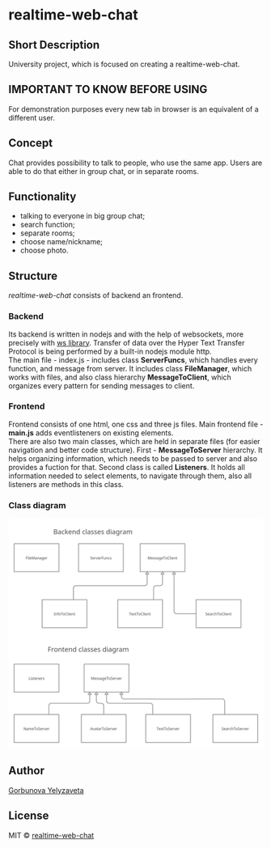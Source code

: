 # realtime-web-chat
## Short Description
University project, which is focused on creating a realtime-web-chat.  
## IMPORTANT TO KNOW BEFORE USING  
For demonstration purposes every new tab in browser is an equivalent of a different user.
## Concept
Chat provides possibility to talk to people, who use the same app. Users are able to do that either in group chat, or in separate rooms.
## Functionality
* talking to everyone in big group chat;
* search function;
* separate rooms;
* choose name/nickname;
* choose photo.
## Structure
*realtime-web-chat* consists of backend an frontend.  
### Backend  
Its backend is written in nodejs and with the help of websockets, more precisely with [ws library](https://github.com/websockets/ws). Transfer of data over the Hyper Text Transfer Protocol is being performed by a built-in nodejs module http.  
The main file - index.js - includes class **ServerFuncs**, which handles every function, and message from server. It includes class **FileManager**, which works with files, and also class hierarchy **MessageToClient**, which organizes every pattern for sending messages to client.
### Frontend  
Frontend consists of one html, one css and three js files. Main frontend file - **main.js** adds eventlisteners on existing elements.  
There are also two main classes, which are held in separate files (for easier navigation and better code structure). First - **MessageToServer** hierarchy. It helps organizing information, which needs to be passed to server and also provides a fuction for that. Second class is called **Listeners**. It holds all information needed to select elements, to navigate through them, also all listeners are methods in this class.  
### Class diagram  
![Class Diagram](https://github.com/lizardlynx/realtime-web-chat/blob/main/docs/ClassDiagram(1).png)
## Author
[Gorbunova Yelyzaveta](https://github.com/lizardlynx)  
## License
MIT © [realtime-web-chat](https://github.com/lizardlynx/realtime-web-chat)

